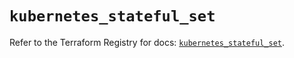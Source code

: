 # `kubernetes_stateful_set`

Refer to the Terraform Registry for docs: [`kubernetes_stateful_set`](https://registry.terraform.io/providers/hashicorp/kubernetes/2.26.0/docs/resources/stateful_set).
